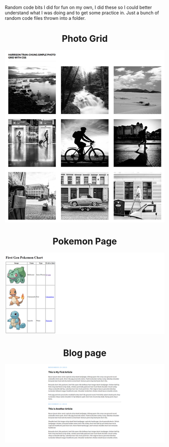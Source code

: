 Random code bits I did for fun on my own, I did these so I could better understand what I was doing and to get some practice in. Just a bunch of random code files thrown into a folder. 

<h1 align="center"> Photo Grid</h1>

![](images/photogrid.png)

<h1 align="center"> Pokemon Page </h1>

![](images/pokemon.png)

<h1 align="center"> Blog page </h1>

![](images/CSSBlog.png)

